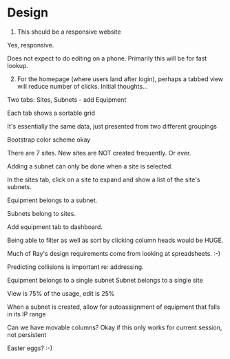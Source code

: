 # Design

1. This should be a responsive website

Yes, responsive.

Does not expect to do editing on a phone. Primarily this will be for fast lookup.

2. For the homepage (where users land after login), perhaps a tabbed view will reduce number of clicks. Initial thoughts...

  Two tabs: Sites, Subnets - add Equipment

  Each tab shows a sortable grid

  It's essentially the same data, just presented from two different groupings


Bootstrap color scheme okay

There are 7 sites. New sites are NOT created frequently. Or ever.

Adding a subnet can only be done when a site is selected.

In the sites tab, click on a site to expand and show a list of the site's subnets.

Equipment belongs to a subnet.

Subnets belong to sites.

Add equipment tab to dashboard.

Being able to filter as well as sort by clicking column heads would be HUGE.

Much of Ray's design requirements come from looking at spreadsheets. :-)

Predicting collisions is important re: addressing.

Equipment belongs to a single subnet
Subnet belongs to a single site

View is 75% of the usage, edit is 25%

When a subnet is created, allow for autoassignment of equipment that falls in its IP range

Can we have movable columns? Okay if this only works for current session, not persistent

Easter eggs? :-)
